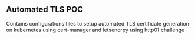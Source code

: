 ## Automated TLS POC

Contains configurations files to setup automated TLS certificate generation on kubernetes using cert-manager and letsencrpy using http01 challenge